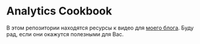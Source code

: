 # Analytics Cookbook

В этом репозитории находятся ресурсы к видео для [моего блога](https://zen.yandex.ru/id/629bd461a32b3a29acb2cf46).
Буду рад, если они окажутся полезными для Вас.
